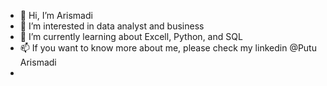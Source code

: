 - 👋 Hi, I’m Arismadi
- 👀 I’m interested in data analyst and business
- 🌱 I’m currently learning about Excell, Python, and SQL
- 📫 If you want to know more about me, please check my linkedin @Putu Arismadi
- 

<!---
Arismadi/Arismadi is a ✨ special ✨ repository because its `README.md` (this file) appears on your GitHub profile.
You can click the Preview link to take a look at your changes.
--->
